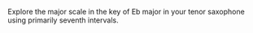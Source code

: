 Explore the major scale in the key of Eb major in your tenor saxophone using primarily seventh intervals.